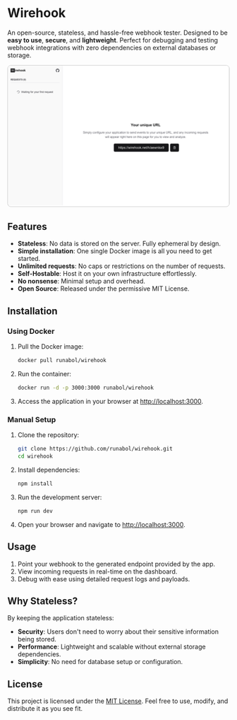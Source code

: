 # Wirehook

An open-source, stateless, and hassle-free webhook tester. Designed to be **easy to use**, **secure**, and **lightweight**. Perfect for debugging and testing webhook integrations with zero dependencies on external databases or storage.

<div style="border: 1px solid #ccc; border-radius: 8px; display: inline-block; overflow: hidden;">
  <img src="screenshot.png" alt="Screenshot" style="" />
</div>

## Features

- **Stateless**: No data is stored on the server. Fully ephemeral by design.
- **Simple installation**: One single Docker image is all you need to get started.
- **Unlimited requests**: No caps or restrictions on the number of requests.
- **Self-Hostable**: Host it on your own infrastructure effortlessly.
- **No nonsense**: Minimal setup and overhead.
- **Open Source**: Released under the permissive MIT License.

## Installation

### Using Docker

1. Pull the Docker image:
   ```bash
   docker pull runabol/wirehook
   ```

2. Run the container:
   ```bash
   docker run -d -p 3000:3000 runabol/wirehook
   ```

3. Access the application in your browser at [http://localhost:3000](http://localhost:3000).

### Manual Setup

1. Clone the repository:
   ```bash
   git clone https://github.com/runabol/wirehook.git
   cd wirehook
   ```

2. Install dependencies:
   ```bash
   npm install
   ```

3. Run the development server:
   ```bash
   npm run dev
   ```

4. Open your browser and navigate to [http://localhost:3000](http://localhost:3000).

## Usage

1. Point your webhook to the generated endpoint provided by the app.
2. View incoming requests in real-time on the dashboard.
3. Debug with ease using detailed request logs and payloads.

## Why Stateless?

By keeping the application stateless:
- **Security**: Users don't need to worry about their sensitive information being stored.
- **Performance**: Lightweight and scalable without external storage dependencies.
- **Simplicity**: No need for database setup or configuration.

## License

This project is licensed under the [MIT License](LICENSE). Feel free to use, modify, and distribute it as you see fit.